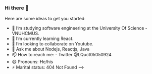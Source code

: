 ### Hi there 👋

Here are some ideas to get you started:

- 🔭 I’m studying software engineering at the University Of Science - VNUHCMUS.
- 🌱 I’m currently learning React.
- 👯 I’m looking to collaborate on Youtube.
- 💬 Ask me about Nodejs, Reactjs, Java
- 📫 How to reach me: - Twitter @LQuct05050924
- 😄 Pronouns: He/his
- ⚡ Marital status: 404 Not Found
-->
